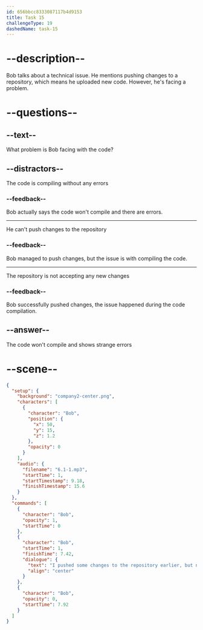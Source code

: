 ```yaml
---
id: 656bbcc8333087117b4d9153
title: Task 15
challengeType: 19
dashedName: task-15
---
```


<!-- (Audio) Bob: I pushed some changes to the repository earlier, but now the code won't compile. It's showing some strange errors. -->

# --description--

Bob talks about a technical issue. He mentions pushing changes to a repository, which means he uploaded new code. However, he's facing a problem.

# --questions--

## --text--

What problem is Bob facing with the code?

## --distractors--

The code is compiling without any errors

### --feedback--

Bob actually says the code won't compile and there are errors.

---

He can't push changes to the repository

### --feedback--

Bob managed to push changes, but the issue is with compiling the code.

---

The repository is not accepting any new changes

### --feedback--

Bob successfully pushed changes, the issue happened during the code compilation.

## --answer--

The code won't compile and shows strange errors

# --scene--

```json
{
  "setup": {
    "background": "company2-center.png",
    "characters": [
      {
        "character": "Bob",
        "position": {
          "x": 50,
          "y": 15,
          "z": 1.2
        },
        "opacity": 0
      }
    ],
    "audio": {
      "filename": "6.1-1.mp3",
      "startTime": 1,
      "startTimestamp": 9.18,
      "finishTimestamp": 15.6
    }
  },
  "commands": [
    {
      "character": "Bob",
      "opacity": 1,
      "startTime": 0
    },
    {
      "character": "Bob",
      "startTime": 1,
      "finishTime": 7.42,
      "dialogue": {
        "text": "I pushed some changes to the repository earlier, but now the code won't compile. It's showing some strange errors.",
        "align": "center"
      }
    },
    {
      "character": "Bob",
      "opacity": 0,
      "startTime": 7.92
    }
  ]
}
```

